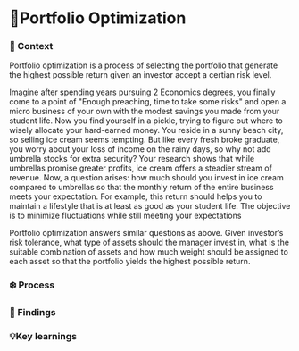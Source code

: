 # 🧬Portfolio Optimization

### 🍧 Context
Portfolio optimization is a process of selecting the portfolio that generate the highest possible return given an investor accept a certian risk level.

Imagine after spending years pursuing 2 Economics degrees, you finally come to a point of "Enough preaching, time to take some risks" and open a micro business of your own with the modest savings you made from your student life. Now you find yourself in a pickle, trying to figure out where to wisely allocate your hard-earned money. You reside in a sunny beach city, so selling ice cream seems tempting. But like every fresh broke graduate, you worry about your loss of income on the rainy days, so why not add umbrella stocks for extra security? Your research shows that while umbrellas promise greater profits, ice cream offers a steadier stream of revenue. Now, a question arises: how much should you invest in ice cream compared to umbrellas so that the monthly return of the entire business meets your expectation. For example, this return should helps you to maintain a lifestyle that is at least as good as your student life. The objective is to minimize fluctuations while still meeting your expectations

Portfolio optimization answers similar questions as above. Given investor’s risk tolerance, what type of assets should the manager invest in, what is the suitable combination of assets and how much weight should be assigned to each asset so that the portfolio yields the highest possible return.

### ❄️ Process


### 👻 Findings


### 💡Key learnings

